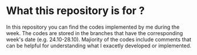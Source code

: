 # What this repository is for ?

In this repository you can find the codes implemented by me during the week. 
The codes are stored in the branches that have the corresponding week's date (e.g. 24.10-28.10). 
Majiority of the codes include comments that can be helpful for understanding what I exacetly developed or implemented.
